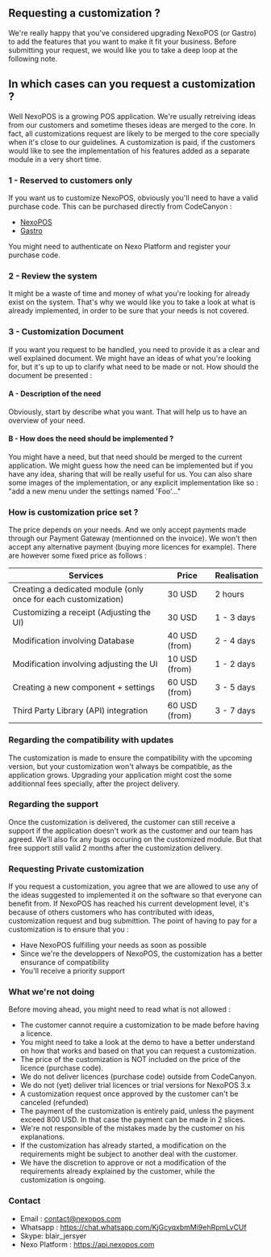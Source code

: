 ## Requesting a customization ?
We're really happy that you've considered upgrading NexoPOS (or Gastro) to add the features 
that you want to make it fit your business. Before submitting your request, we would like you to take a deep
loop at the following note. 

## In which cases can you request a customization ?
Well NexoPOS is a growing POS application. We're usually retreiving ideas from our customers and sometime theses ideas are merged to the core. In fact, all customizations request are likely to be merged to the core specially when it's close to our guidelines. 
A customization is paid, if the customers would like to see the implementation of his features added as a separate module in a very short time.

### 1 - Reserved to customers only
If you want us to customize NexoPOS, obviously you'll need to have a valid purchase code. This can be purchased
directly from CodeCanyon :

- [NexoPOS](https://codecanyon.net/item/nexopos-extendable-php-point-of-sale/16195010)
- [Gastro](https://codecanyon.net/item/gastro-restaurant-extension-for-nexopos/20242963)

You might need to authenticate on Nexo Platform and register your purchase code.

### 2 - Review the system
It might be a waste of time and money of what you're looking for already exist on the system. That's why we would like 
you to take a look at what is already implemented, in order to be sure that your needs is not covered.

### 3 - Customization Document
If you want you request to be handled, you need to provide it as a clear and well explained document. We might have an 
ideas of what you're looking for, but it's up to up to clarify what need to be made or not. How should the document be presented : 

#### A - Description of the need
Obviously, start by describe what you want. That will help us to have an overview of your need.

#### B - How does the need should be implemented ?
You might have a need, but that need should be merged to the current application. We might guess how the need can be implemented
but if you have any idea, sharing that will be really useful for us. You can also share some images of the implementation, or any 
explicit implementation like so : "add a new menu under the settings named 'Foo'..."

### How is customization price set ?
The price depends on your needs. And we only accept payments made through our Payment Gateway (mentionned on the invoice). We won't then accept any alternative payment (buying more licences for example). There are however some fixed price as follows : 

| Services                                                       | Price         | Realisation | 
| -------------------------------------------------------------- | ------------- |-------------|
| Creating a dedicated module (only once for each customization) | 30 USD        | 2 hours     |
| Customizing a receipt (Adjusting the UI)                       | 30 USD        | 1 - 3 days  |
| Modification involving Database                                | 40 USD (from) | 2 - 4 days  |
| Modification involving adjusting the UI                        | 10 USD (from) | 1 - 2 days  |
| Creating a new component + settings                            | 60 USD (from) | 3 - 5 days  |
| Third Party Library (API) integration                          | 60 USD (from) | 3 - 7 days  |

### Regarding the compatibility with updates
The customization is made to ensure the compatibility with the upcoming version, but your customization won't always be compatible, 
as the application grows. Upgrading your application might cost the some additionnal fees specially, after the project delivery.

### Regarding the support
Once the customization is delivered, the customer can still receive a support if the application doesn't work as the customer and our
team has agreed. We'll also fix any bugs occuring on the customized module. But that free support still valid 2 months after the customization delivery.

### Requesting Private customization
If you request a customization, you agree that we are allowed to use any of the ideas suggested to implemented it on the software so that everyone can benefit from. If NexoPOS has reached his current development level, it's because of others customers who has contributed with ideas, customization request and bug submittion. The point of having to pay for a customization is to ensure that you :

- Have NexoPOS fulfilling your needs as soon as possible
- Since we're the developpers of NexoPOS, the customization has a better ensurance of compatibility
- You'll receive a priority support

### What we're not doing
Before moving ahead, you might need to read what is not allowed : 

- The customer cannot require a customization to be made before having a licence. 
- You might need to take a look at the demo to have a better understand on how that works and based on that you can request a customization. 
- The price of the customization is NOT included on the price of the licence (purchase code). 
- We do not deliver licences (purchase code) outside from CodeCanyon. 
- We do not (yet) deliver trial licences or trial versions for NexoPOS 3.x
- A customization request once approved by the customer can't be canceled (refunded)
- The payment of the customization is entirely paid, unless the payment exceed 800 USD. In that case the payment can be made in 2 slices.
- We're not responsible of the mistakes made by the customer on his explanations. 
- If the customization has already started, a modification on the requirements might be subject to another deal with the customer. 
- We have the discretion to approve or not a modification of the requirements already explained by the customer, while the customization is ongoing.

### Contact
- Email : contact@nexopos.com
- Whatsapp : https://chat.whatsapp.com/KjGcyqxbmMi9ehRpmLvCUf
- Skype: blair_jersyer
- Nexo Platform : https://api.nexopos.com
